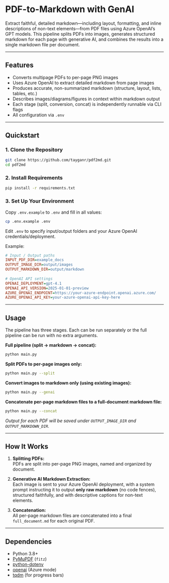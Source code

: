 # PDF-to-Markdown with GenAI  
   
Extract faithful, detailed markdown—including layout, formatting, and inline descriptions of non-text elements—from PDF files using Azure OpenAI’s GPT models. This pipeline splits PDFs into images, generates structured markdown for each page with generative AI, and combines the results into a single markdown file per document.  
   
---  
   
## Features  
   
- Converts multipage PDFs to per-page PNG images  
- Uses Azure OpenAI to extract detailed markdown from page images  
- Produces accurate, non-summarized markdown (structure, layout, lists, tables, etc.)  
- Describes images/diagrams/figures in context within markdown output  
- Each stage (split, conversion, concat) is independently runnable via CLI flags  
- All configuration via `.env`
   
---  
   
## Quickstart  
   
### 1. Clone the Repository  
   
```sh  
git clone https://github.com/tayganr/pdf2md.git  
cd pdf2md
```  
   
### 2. Install Requirements  
   
```sh  
pip install -r requirements.txt  
```  
   
### 3. Set Up Your Environment  
   
Copy `.env.example` to `.env` and fill in all values:  
```sh  
cp .env.example .env  
```  
Edit `.env` to specify input/output folders and your Azure OpenAI credentials/deployment.  
   
Example:  
```ini  
# Input / Output paths  
INPUT_PDF_DIR=example_docs  
OUTPUT_IMAGE_DIR=output/images  
OUTPUT_MARKDOWN_DIR=output/markdown  
   
# OpenAI API settings  
OPENAI_DEPLOYMENT=gpt-4.1  
OPENAI_API_VERSION=2025-01-01-preview  
AZURE_OPENAI_ENDPOINT=https://your-azure-endpoint.openai.azure.com/  
AZURE_OPENAI_API_KEY=your-azure-openai-api-key-here  
```  
   
---  
   
## Usage  
   
The pipeline has three stages. Each can be run separately or the full pipeline can be run with no extra arguments.  
   
**Full pipeline (split → markdown → concat):**  
```sh  
python main.py  
```  
   
**Split PDFs to per-page images only:**  
```sh  
python main.py --split  
```  
   
**Convert images to markdown only (using existing images):**  
```sh  
python main.py --genai  
```  
   
**Concatenate per-page markdown files to a full-document markdown file:**  
```sh  
python main.py --concat  
```  
   
_Output for each PDF will be saved under `OUTPUT_IMAGE_DIR` and `OUTPUT_MARKDOWN_DIR`._  
   
---  
   
## How It Works  
   
1. **Splitting PDFs:**    
   PDFs are split into per-page PNG images, named and organized by document.  
   
2. **Generative AI Markdown Extraction:**    
   Each image is sent to your Azure OpenAI deployment, with a system prompt instructing it to output **only raw markdown** (no code fences), structured faithfully, and with descriptive captions for non-text elements.  
   
3. **Concatenation:**    
   All per-page markdown files are concatenated into a final `full_document.md` for each original PDF.  

---  
   
## Dependencies  
   
- Python 3.8+  
- [PyMuPDF](https://pymupdf.readthedocs.io/) (`fitz`)  
- [python-dotenv](https://pypi.org/project/python-dotenv/)  
- [openai](https://pypi.org/project/openai/) (Azure mode)  
- [tqdm](https://pypi.org/project/tqdm/) (for progress bars)  

